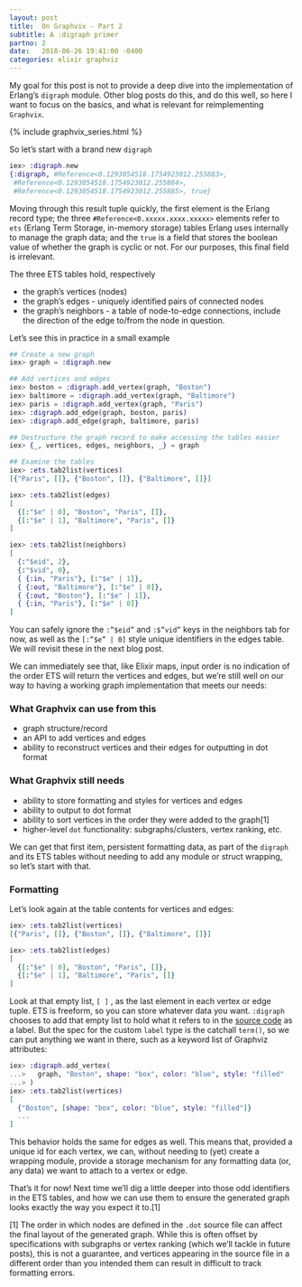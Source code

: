 ```yaml
---
layout: post
title:  On Graphvix - Part 2
subtitle: A :digraph primer
partno: 2
date:   2018-06-26 19:41:00 -0400
categories: elixir graphviz
---
```


My goal for this post is not to provide a deep dive into the implementation of Erlang’s `digraph` module. Other blog posts do this, and do this well, so here I want to focus on the basics, and what is relevant for reimplementing `Graphvix`.

{% include graphvix_series.html %}

So let’s start with a brand new `digraph`

```elixir
iex> :digraph.new
{:digraph, #Reference<0.1293054518.1754923012.255883>,
 #Reference<0.1293054518.1754923012.255884>,
 #Reference<0.1293054518.1754923012.255885>, true}
```

Moving through this result tuple quickly, the first element is the Erlang record type; the three `#Reference<0.xxxxx.xxxx.xxxxx>` elements refer to `ets` (Erlang Term Storage, in-memory storage) tables Erlang uses internally to manage the graph data; and the `true` is a field that stores the boolean value of whether the graph is cyclic or not. For our purposes, this final field is irrelevant.

The three ETS tables hold, respectively
* the graph’s vertices (nodes)
* the graph’s edges - uniquely identified pairs of connected nodes
* the graph’s neighbors - a table of node-to-edge connections, include the direction of the edge to/from the node in question.

Let’s see this in practice in a small example

```elixir
## Create a new graph
iex> graph = :digraph.new

## Add vertices and edges
iex> boston = :digraph.add_vertex(graph, "Boston")
iex> baltimore = :digraph.add_vertex(graph, "Baltimore")
iex> paris = :digraph.add_vertex(graph, "Paris")
iex> :digraph.add_edge(graph, boston, paris)
iex> :digraph.add_edge(graph, baltimore, paris)

## Destructure the graph record to make accessing the tables easier
iex> {_, vertices, edges, neighbors, _} = graph

## Examine the tables
iex> :ets.tab2list(vertices)
[{"Paris", []}, {"Boston", []}, {"Baltimore", []}]

iex> :ets.tab2list(edges)
[
  {[:"$e" | 0], "Boston", "Paris", []},
  {[:"$e" | 1], "Baltimore", "Paris", []}
]

iex> :ets.tab2list(neighbors)
[
  {:"$eid", 2},
  {:"$vid", 0},
  { {:in, "Paris"}, [:"$e" | 1]},
  { {:out, "Baltimore"}, [:"$e" | 0]},
  { {:out, "Boston"}, [:"$e" | 1]},
  { {:in, "Paris"}, [:"$e" | 0]}
]
```

You can safely ignore the `:”$eid”` and `:$”vid”` keys in the neighbors tab for now, as well as the `[:”$e” | 0]` style unique identifiers in the edges table. We will revisit these in the next blog post.

We can immediately see that, like Elixir maps, input order is no indication of the order ETS will return the vertices and edges, but we’re still well on our way to having a working graph implementation that meets our needs:

### What Graphvix can use from this

* graph structure/record
* an API to add vertices and edges
* ability to reconstruct vertices and their edges for outputting in dot format

### What Graphvix still needs

* ability to store formatting and styles for vertices and edges
* ability to output to dot format
* ability to sort vertices in the order they were added to the graph[1]
* higher-level `dot` functionality: subgraphs/clusters, vertex ranking, etc.

We can get that first item, persistent formatting data, as part of the `digraph` and its ETS tables without needing to add any module or struct wrapping, so let’s start with that.

### Formatting

Let’s look again at the table contents for vertices and edges:

```elixir
iex> :ets.tab2list(vertices)
[{"Paris", []}, {"Boston", []}, {"Baltimore", []}]

iex> :ets.tab2list(edges)
[
  {[:"$e" | 0], "Boston", "Paris", []},
  {[:"$e" | 1], "Baltimore", "Paris", []}
]
```

Look at that empty list, `[ ]` , as the last element in each vertex or edge tuple. ETS is freeform, so you can store whatever data you want. `:digraph`  chooses to add that empty list to hold what it refers to in the [source code](https://github.com/erlang/otp/blob/master/lib/stdlib/src/digraph.erl) as a label. But the spec for the custom `label` type is the catchall `term()`, so we can put anything we want in there, such as a keyword list of Graphviz attributes:

```elixir
iex> :digraph.add_vertex(
...>   graph, "Boston", shape: "box", color: "blue", style: "filled"
...> )
iex> :ets.tab2list(vertices)
[
  {"Boston", [shape: "box", color: "blue", style: "filled"]}
  ...
]
```

This behavior holds the same for edges as well. This means that, provided a unique id for each vertex, we can, without needing to (yet) create a wrapping module, provide a storage mechanism for any formatting data (or, any data) we want to attach to a vertex or edge.

That’s it for now! Next time we’ll dig a little deeper into those odd identifiers in the ETS tables, and how we can use them to ensure the generated graph looks exactly the way you expect it to.[1]


[1] The order in which nodes are defined in the `.dot` source file can affect the final layout of the generated graph. While this is often offset by specifications with subgraphs or vertex ranking (which we’ll tackle in future posts), this is not a guarantee, and vertices appearing in the source file in a different order than you intended them can result in difficult to track formatting errors.


